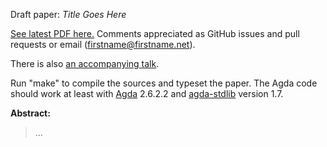 Draft paper: *Title Goes Here*

[See latest PDF here.](http://conal.net/papers/foo/paper.pdf)
Comments appreciated as GitHub issues and pull requests or email (firstname@firstname.net).

There is also [an accompanying talk](http://conal.net/talks/foo.pdf).

Run "make" to compile the sources and typeset the paper.
The Agda code should work at least with [Agda](https://github.com/agda/agda) 2.6.2.2 and [agda-stdlib](https://github.com/agda/agda-stdlib) version 1.7.

**Abstract:**

> ...
